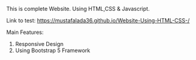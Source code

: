 This is complete Website.
Using HTML,CSS & Javascript.

Link to test:
https://mustafalada36.github.io/Website-Using-HTML-CSS-/

Main Features:
1) Responsive Design 
2) Using Bootstrap 5 Framework